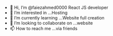- 👋 Hi, I’m @faiezahmed0000 React JS developer
- 👀 I’m interested in ...Hosting
- 🌱 I’m currently learning ...Website full creation  
- 💞️ I’m looking to collaborate on ...website
- 📫 How to reach me ...via friends

<!---
faiezahmed0000/faiezahmed0000 is a ✨ special ✨ repository because its `README.md` (this file) appears on your GitHub profile.
You can click the Preview link to take a look at your changes.
--->
